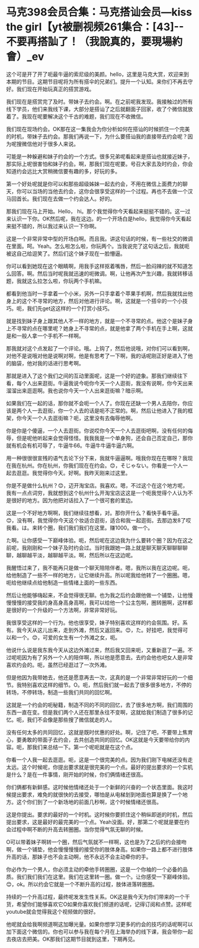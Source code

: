 # 马克398会员合集：马克搭讪会员—kiss the girl【yt被删视频261集合：[43]--不要再搭訕了！（我說真的，要現場約會）_ev

这个可是开了开了呃最牛逼的索尼级的美颜。hello，这里是马克大赏，欢迎来到本期的节目。这期节目呢将为所有搭伞的兄弟们。提升一个认知。来你们不再去守好。我们现在开始玩真正的搭赏游戏。

我们现在是搭赏完了及时。带妹子去约会。啊。在之前呢我发现。我接触过的所有线下学员，他们来我线下课，大部分是搭讪了之后就翻面子回家，收了个微信就放着了。我现在呢要解决这个千古的难题，我们现在不收微信。

我们现在现场约会。OK那在这一集我会为你分析如何在搭讪的时候抓住一个完美的时机，带妹子去约会。那我们再说一下，为什么要搭讪我的直接带去约会呢？因为呢搜微信他对于很多人来说。

可能是一种躲避和妹子约会的一个方式。很多兄弟呢看起来是搭讪也就接近妹子，那实际上呢很害怕和妹子约会。啊，那我们现在呢要。号召大家去及时约会，你会知道约会远比大赏稍微信要有趣的多，好玩的多。

第一个好处呢就是你可以和那些超级姊妹一起去约会，不用在微信上面费力的聊天，你可以当场的当他去约会，这你会很享受这样的一个过程。再也不去做一个汉马回首长。我们现在去做一个约会达人。好的。

那我们现在马上开始。Hello， hi。那个我觉得你今天看起来挺挺不错的。这一过来认识一下你。OK然后呢，我在这边。的一个开场白是hello，我觉得你今天看起来挺不错的，所以我过来认识一下你啊。

这是一个非常非常中型的开场白啊。而且我。讲这句话的时候，有一些社交的微调在里面。呵。Yeah。怎么啦怎么啦，你玩两个。当我说完了这句话之后，我就呃被这自己给逗笑了。然后们这个妹子现在一脸懵逼。

你可以看到她现在这个眼睛啊，用我手这样抠着嘴唇，然后一脸闷辣的就不知道怎么回答。啊。然后当时呢我就迅速的呃微调。啊，让他再次产生兴趣，我就转移话题，我就这么拉怎么啦，你玩两个手机嘛。

都看到他当时一手拿着一个小米，另外一只手拿着个苹果手机啊，然后我就找出他身上的这个不寻常的地方，然后对他进行评论。啊，这就是一个搭伞的一个小技巧。呃，我们先get这这样的一个打赏小技巧。

就是找到妹子身上跟其他人不一样的地方，就是一个不寻常的点。他这个是妹子身上不寻常的点在哪里呢？她身上不寻常的点，就是他拿了两个手机在手上啊，这就是和一般人拿一个手机不一样啊。

那我就对这个点发起了一个评论。哦。上钩了，然后他说哦，对你们可以看到啊，对他不是说哦对他是说啊对啊，他是有思考了一下啊，我的话呢刚正好是进入了他的脑袋，他对我的话进行思考啊。

那就是进入了这个我们之间的互动里面呢，这是一个好的迹象。那我们继续往下看，每个人出来逛街。牛逼我说今呃你今天一个人逛街，我没有说啊，你今天出来溜溜出来逛逛啊。我也说你今天一个人出来逛街嘛？暗示啊。

如果我们在一起的话，那你就不会呃一个人了。你现在还缺一个男人去陪你，你应该是两个人一去逛街，你一个人去的话是呃不正常的。啊，然后让他进入了我的框架，你今天一个人去逛街嘛？呃，这里没有去侮辱他啊。

你是你是个傻逼，一个人去逛街。你说哎你今天一个人去逛街吧啊，没有任何的侮辱，但是呢他听起来会觉得怪怪。我我我是一个单身狗，还会自己否定自己，那你就有机会有机可辱了，牛逼牛66。牛逼牛牛逼牛逼六啊。

用一种很很很宣残的语气去论下分下来，我就牛逼逼啊。哦我你现在在哪呀？我现在我在杭州。你在杭州，你我们现在在约会。😊，そじゃない。你看是一个人一起去逛逛。我觉得你今天。好啊。我昨天刚来过这里。

你是不是做什么杭州？😊，迈开淘宝店。我喜欢。嗯，不过这个在这个地方呢，我有一点点词穷，我就想到这个杭州什么开淘宝店这这是一个呃我觉得个人认为不是很好的地方。因为他把对话拉入了一个很可套的里边。

这是一个不好地方啊啊，我们继续往想看，对。那你开什么？看快手看牛逼。😊，没有啊，我觉得你今天这个妆适合逛街，适合和我一起逛街。去那边发8了哎我看。は。来转个圈，我们我们我们在这里。赚1000。做一个。

た啊。让你感受一下巅峰体验。呃，然后呢在这边我为什么要转个圈？因为在这之前呢，我刚刚和一个妹子及时约会过。当时我跟她一路上就是聊天聊天聊聊聊聊聊，越聊越平淡，越聊越平淡。啊，然后所以在这边呢。

我醒悟过来了，我不能再只是做一个聊天陪陪伴者。嗯，我所以我在这边呢。呃，给他制造了一些不一样的地方，让它继续升高。所以呢我给他转了一个圈圈。嗯，呃给他继续点给他制造一些情绪上面的一些东西。

然后让他能够嗨起来，不会觉得很无聊。也为我之后约会跟他做一个铺垫，让他慢慢慢慢的接受我的身高身高身高啊，我可以给他一个公主包啊，圈转圈啊，这样都是很好的一个升级的一个方法啊，非常非常好玩。

我很享受这样的一个行为。他也很享受，妹子特别喜欢这样的约会氛围。好。系有。我今天从这儿出来，走到外滩，然后又返回来。😊，た。好挂吧，我觉得可以和一个。😊，可爱的女生有一个外滩之女，呃。

他说什么说是我东我今天从这边外滩过来，然后我又回来呃，又重新逛了一遍。不过呢呃因为有了另外一个人的陪伴啊，所以他是愿意去。去约会他也吧女人是非常喜欢约会的。呃，虽然已经逛过了一次外滩。

但是他因为我带她去，他还是愿意再去一次，这真的是一个非常非常好玩的一个细节。我特别喜欢这样的细节。O。呃，然后我们就一起去了很多很多地方，不停的转场，不停转场，制造一些我们共同的回忆啊。

这就是一个约会的呃秘籍，制造不同的不同的回忆，去了很多地方啊，我们周围的东西一直在变。但是我们两个人还在那里永往不变啊，这就给我们制造了很多的记忆。呃，我们不会像是那些搜了微信就走的人。

没有任何太多的共同回忆，这就是既时优惠的好处。啊，记住了吧，不要带上焦育心，要勇敢的带面子去约会，去共创造共同的回忆。OK这就是今天要带给你的内容。呃，那我们来总结一下。第一个呢呃就是在这个点。

你看一个人我一起去逛逛。呃，这是一个很完美的点。因为我们刚下电梯还没有走太远。这个时候呢，你提出要求就是很完美的一个点。最好的提出要求的一个实机是什么？是在一件事情，刚开始的时候，你们俩情绪还很高。

你们俩都有新鲜感。这时候他情绪还处于一个新鲜的兴奋的一个状态里面。我这时候提出要求，难免的就很快的去接受，哪怕是从电梯划到地面也算是换了一个地方。这个你们到了一个新场地的前面几秒啊，这个时候情绪还很高。

这是你提出。要求的最好的一个时机。这时候你要抓住这个稍纵即逝的时机，然后提出要求，这是最好的最完美的一个点。Yeah没面。好，那第二个呢就是要在约会过程中啊不断的升高去转圈圈。当你觉得气氛无聊的时候。

O可以带着妹子啊转一个圈，然后气氛就不一样啊，这也是为了之后的约会接吻啊，做一个铺垫，他会慢慢慢慢的接受你的肢体身高。如果你一路上都不进行肢体升高的话，那妹子也不会主动啊，他不永远不会主动牵你的手。

你必作为一个男人，你必须主动的牵他手转圈圈，这是一个你袖的一个必备的品质。我们我们我们在这里。我们在这里转一圈。做一个。让你感受一下巅峰体验。😊，ok。所以约会它就是一个不断升高的过程，肢体进落转圈圈。

持续的一个升高过程，最终呢发发生性关系。OK这是我今天为你们带来的一个干货，希望你们能够喜欢它O如果你喜欢我们频道的话呢，记得订阅和点赞。这样呢youtube就会觉得我这个视频做的很好。

他呢就会给我啊频道啊这加曝光量。如果你想学习更多的约会的技巧的话呢啊可以加下面这个微信的。你也可以参与我在每个月在上海举办的线下课，我会带你一起去夜店去把美。OK那我们这期节目就到这里，下期再见。

